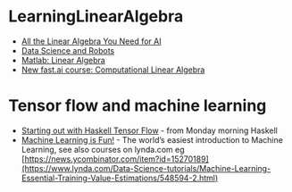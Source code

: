 # LearningLinearAlgebra

* [All the Linear Algebra You Need for AI](https://github.com/fastai/fastai/blob/master/tutorials/linalg_pytorch.ipynb)
* [Data Science and Robots](http://brohrer.github.io/blog.html)
* [Matlab: Linear Algebra](http://people.ds.cam.ac.uk/nmm1/Matlab/)
* [New fast.ai course: Computational Linear Algebra](http://www.fast.ai/2017/07/17/num-lin-alg/)

# Tensor flow and machine learning
* [Starting out with Haskell Tensor Flow](https://mmhaskell.com/blog/2017/8/14/starting-out-with-haskell-tensor-flow) - from Monday morning Haskell
* [Machine Learning is Fun!](https://medium.com/@ageitgey/machine-learning-is-fun-80ea3ec3c471) - The world’s easiest introduction to Machine Learning, see also courses on lynda.com eg [https://news.ycombinator.com/item?id=15270189](https://www.lynda.com/Data-Science-tutorials/Machine-Learning-Essential-Training-Value-Estimations/548594-2.html)
